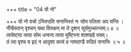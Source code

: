 +++
title = "04 यो नो"

+++
यो नो वचो ऽभिरुदति सनाभिस्तं नः सोम पलिता अप यन्ति ।  
नीचैस्तान् वृश्चन् यथा विरुक्षन् मा ते दृशन् सूर्यमुच्चरन्तम्॥ ४ ॥  
त्वयेष्टया त्वया सोम धन्वना त्वया मुष्टिघ्ना शाशद्महे वयम्।  
तं त्वा वृश्च य इदं न आदृशा कत्वं ह नामदण्डै रुदितं सनाभिः ॥ ५ ॥